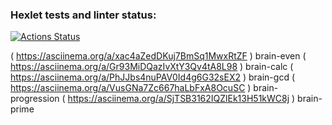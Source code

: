 ### Hexlet tests and linter status:
[![Actions Status](https://github.com/Shamatarev/frontend-project-44/workflows/hexlet-check/badge.svg)](https://github.com/Shamatarev/frontend-project-44/actions)


( https://asciinema.org/a/xac4aZedDKuj7BmSq1MwxRtZF ) brain-even
( https://asciinema.org/a/Gr93MiDQazIvXtY3Qv4tA8L98 ) brain-calc
( https://asciinema.org/a/PhJJbs4nuPAV0Id4g6G32sEX2 ) brain-gcd
( https://asciinema.org/a/VusGNa7Zc667haLbFxA8OcuSC ) brain-progression
( https://asciinema.org/a/SjTSB3162IQZlEk13H51kWC8j ) brain-prime
